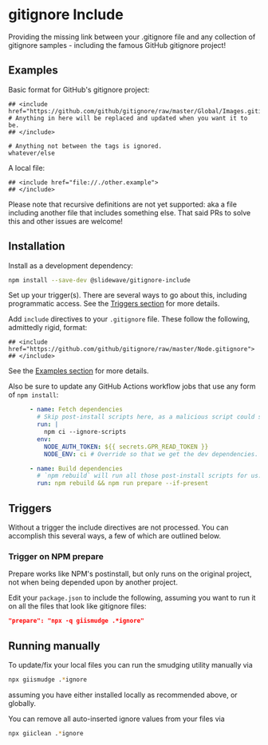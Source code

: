 # gitignore Include

Providing the missing link between your .gitignore file and any collection of gitignore samples - including the famous GitHub gitignore project!

## Examples

Basic format for GitHub's gitignore project:

```gitignore
## <include href="https://github.com/github/gitignore/raw/master/Global/Images.gitignore">
# Anything in here will be replaced and updated when you want it to be.
## </include>

# Anything not between the tags is ignored.
whatever/else
```

A local file:

```gitignore
## <include href="file://./other.example">
## </include>
```

Please note that recursive definitions are not yet supported: aka a file including another file that includes something else. That said PRs to solve this and other issues are welcome!

## Installation

Install as a development dependency:

```sh
npm install --save-dev @slidewave/gitignore-include
```

Set up your trigger(s). There are several ways to go about this, including programmatic access. See the [Triggers section](#triggers) for more details.

Add `include` directives to your `.gitignore` file. These follow the following, admittedly rigid, format:

```gitignore
## <include href="https://github.com/github/gitignore/raw/master/Node.gitignore">
## </include>
```

See the [Examples section](#examples) for more details.

Also be sure to update any GitHub Actions workflow jobs that use any form of `npm install`:

```yaml
      - name: Fetch dependencies
        # Skip post-install scripts here, as a malicious script could steal NODE_AUTH_TOKEN.
        run: |
          npm ci --ignore-scripts
        env:
          NODE_AUTH_TOKEN: ${{ secrets.GPR_READ_TOKEN }}
          NODE_ENV: ci # Override so that we get the dev dependencies.

      - name: Build dependencies
        # `npm rebuild` will run all those post-install scripts for us.
        run: npm rebuild && npm run prepare --if-present
```

## Triggers

Without a trigger the include directives are not processed. You can accomplish this several ways, a few of which are outlined below.

### Trigger on NPM prepare

Prepare works like NPM's postinstall, but only runs on the original project, not when being depended upon by another project.

Edit your `package.json` to include the following, assuming you want to run it on all the files that look like gitignore files:

```json
"prepare": "npx -q giismudge .*ignore"
```

## Running manually

To update/fix your local files you can run the smudging utility manually via

```sh
npx giismudge .*ignore
```

assuming you have either installed locally as recommended above, or globally.

You can remove all auto-inserted ignore values from your files via

```sh
npx giiclean .*ignore
```
